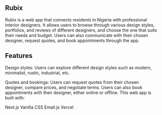 ## Rubix
Rubix is a web app that connects residents in Nigeria with professional interior designers. It allows users to browse through various design styles, portfolios, and reviews of different designers, and choose the one that suits their needs and budget. Users can also communicate with their chosen designer, request quotes, and book appointments through the app.

## Features
Design styles: Users can explore different design styles such as modern, minimalist, rustic, industrial, etc.

Quotes and bookings: Users can request quotes from their chosen designer, compare prices, and negotiate terms. Users can also book appointments with their designer, either online or offline.
This web app is built with:

Next.js
Vanilla CSS
Email.js
Vercel